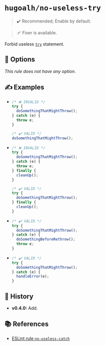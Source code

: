 # `hugoalh/no-useless-try`

> ✔️ Recommended; Enable by default.

> 🩹 Fixer is available.

Forbid useless [`try`][ecmascript-try] statement.

## 🔧 Options

*This rule does not have any option.*

## ✍️ Examples

- ```ts
  /* ❌ INVALID */
  try {
    doSomethingThatMightThrow();
  } catch (e) {
    throw e;
  }

  /* ✔️ VALID */
  doSomethingThatMightThrow();
  ```
- ```ts
  /* ❌ INVALID */
  try {
    doSomethingThatMightThrow();
  } catch (e) {
    throw e;
  } finally {
    cleanUp();
  }

  /* ✔️ VALID */
  try {
    doSomethingThatMightThrow();
  } finally {
    cleanUp();
  }
  ```
- ```ts
  /* ✔️ VALID */
  try {
    doSomethingThatMightThrow();
  } catch (e) {
    doSomethingBeforeRethrow();
    throw e;
  }
  ```
- ```ts
  /* ✔️ VALID */
  try {
    doSomethingThatMightThrow();
  } catch (e) {
    handleError(e);
  }
  ```

## 📜 History

- **v0.4.0:** Add.

## 📚 References

- [ESLint rule `no-useless-catch`](https://eslint.org/docs/latest/rules/no-useless-catch)

[ecmascript-try]: https://developer.mozilla.org/en-US/docs/Web/JavaScript/Reference/Statements/try...catch

